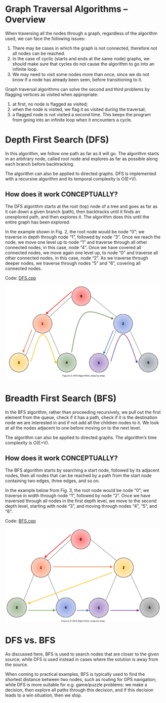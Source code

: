 # Graph Traversal Algorithms – Overview
When traversing all the nodes through a graph, regardless of the algorithm used, we can face the following issues:

1. There may be cases in which the graph is not connected, therefore not all nodes can be reached.
2. In the case of cyclic (starts and ends at the same node) graphs, we should make sure that cycles do not cause the algorithm to go into an infinite loop.
3. We may need to visit some nodes more than once, since we do not know if a node has already been seen, before transitioning to it.

Graph traversal algorithms can solve the second and third problems by flagging vertices as visited when appropriate: 
1. at first, no node is flagged as visited;
2. when the node is visited, we flag it as visited during the traversal; 
3. a flagged node is not visited a second time. This keeps the program from going into an infinite loop when it encounters a cycle.

# Depth First Search (DFS)
In this algorithm, we follow one path as far as it will go. The algorithm starts in an arbitrary node, called root node and explores as far as possible along each branch before backtracking.

The algorithm can also be applied to directed graphs. DFS is implemented with a recursive algorithm and its temporal complexity is O(E+V).

## How does it work CONCEPTUALLY?
The DFS algorithm starts at the root (top) node of a tree and goes as far as it can down a given branch (path), then backtracks until it finds an unexplored path, and then explores it. The algorithm does this until the entire graph has been explored.

In the example shown in Fig. 2, the root node would be node “0”; we traverse in depth through node “1”, followed by node “3”. Once we reach the node, we move one level up to node “1” and traverse through all other connected nodes, in this case, node “4”. Once we have covered all connected nodes, we move again one level up, to node “0” and traverse all other connected nodes, in this case, node “2”. As we traverse through deeper nodes, we traverse through nodes “5” and “6”, covering all connected nodes.

Code: [DFS.cpp](../DFS.cpp)

![DFS](./images/dfs.png)

# Breadth First Search (BFS)
In the BFS algorithm, rather than proceeding recursively, we pull out the first element from the queue, check if it has a path, check if it is the destination node we are interested in and if not add all the children nodes to it. We look at all the nodes adjacent to one before moving on to the next level.

The algorithm can also be applied to directed graphs. The algorithm’s time complexity is O(E+V).

## How does it work CONCEPTUALLY?
The BFS algorithm starts by searching a start node, followed by its adjacent nodes, then all nodes that can be reached by a path from the start node containing two edges, three edges, and so on.

In the example below from Fig. 3, the root node would be node “0”; we traverse in width through node “1”, followed by node “2”. Once we have traversed through all nodes in the first depth level, we move to the second depth level, starting with node “3”, and moving through nodes “4”, “5”, and “6”.

Code: [BFS.cpp](../BFS.cpp)

![BFS](./images/bfs.png)

# DFS vs. BFS
As discussed here, BFS is used to search nodes that are closer to the given source; while DFS is used instead in cases where the solution is away from the source.

When coming to practical examples, BFS is typically used to find the shortest distance between two nodes, such as routing for GPS navigation; while DFS is more suitable for e.g. game/puzzle problems: we make a decision, then explore all paths through this decision, and if this decision leads to a win situation, then we stop.